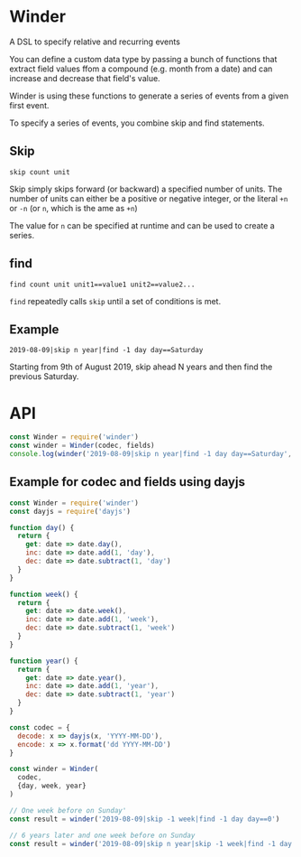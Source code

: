 Winder
===
A DSL to specify relative and recurring events

You can define a custom data type by passing a bunch of functions that extract field values ffom a compound (e.g. month from a date) and can increase and decrease that field's value.

Winder is using these functions to generate a series of events from a given first event.

To specify a series of events, you combine skip and find statements.


## Skip

`skip count unit`

Skip simply skips forward (or backward) a specified number of units. The number of units can either be a positive or negative integer, or the literal `+n` or `-n` (or `n`, which is the ame as `+n`)

The value for `n` can be specified at runtime and can be used to create a series.

## find

`find count unit unit1==value1 unit2==value2...`

`find` repeatedly calls `skip` until a set of conditions is met.


## Example

```
2019-08-09|skip n year|find -1 day day==Saturday
```
Starting from 9th of August 2019, skip ahead N years and then find the previous Saturday.

# API

``` js
const Winder = require('winder')
const winder = Winder(codec, fields)
console.log(winder('2019-08-09|skip n year|find -1 day day==Saturday', 1))
```

## Example for codec and fields using dayjs

``` js
const Winder = require('winder')
const dayjs = require('dayjs')

function day() {
  return {
    get: date => date.day(),
    inc: date => date.add(1, 'day'),
    dec: date => date.subtract(1, 'day')
  }
}

function week() {
  return {
    get: date => date.week(),
    inc: date => date.add(1, 'week'),
    dec: date => date.subtract(1, 'week')
  }
}

function year() {
  return {
    get: date => date.year(),
    inc: date => date.add(1, 'year'),
    dec: date => date.subtract(1, 'year')
  }
}

const codec = {
  decode: x => dayjs(x, 'YYYY-MM-DD'),
  encode: x => x.format('dd YYYY-MM-DD')
}

const winder = Winder(
  codec,
  {day, week, year}
)

// One week before on Sunday'
const result = winder('2019-08-09|skip -1 week|find -1 day day==0')

// 6 years later and one week before on Sunday
const result = winder('2019-08-09|skip n year|skip -1 week|find -1 day day==0', 6)
```
